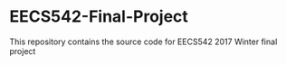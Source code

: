 # EECS542-Final-Project
This repository contains the source code for EECS542 2017 Winter final project
